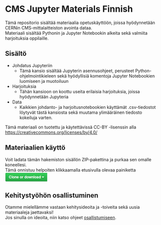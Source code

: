 # CMS Jupyter Materials Finnish
Tämä repositorio sisältää materiaalia opetuskäyttöön, joissa hyödynnetään CERNin CMS-mittalaitteiston avointa dataa. <br>
Materiaali sisältää Pythonin ja Jupyter Notebookin alkeita sekä valmiita harjoituksia oppilaille.

## Sisältö
- Johdatus Jupyteriin <br>
  - Tämä kansio sisältää Jupyterin asennusohjeet, perusteet Python-ohjelmointikieleen sekä hyödyllisiä komentoja Jupyter Notebookien luomiseen ja muotoiluun
- Harjoituksia
  - Tähän kansioon on koottu useita erilaisia harjoituksia, joissa hyödynnetään Jupyteria
- Data
  - Kaikkien johdanto- ja harjoitusnotebookien käyttämät .csv-tiedostot löytyvät tästä kansiosta sekä muutama ylimääräinen tiedosto kokeiluja varten.
  
Tämä materiaali on tuotettu ja käytettävissä CC-BY -lisenssin alla https://creativecommons.org/licenses/by/4.0/

## Materiaalien käyttö
Voit ladata tämän hakemiston sisällön ZIP-pakettina ja purkaa sen omalle koneellesi. <br>
Tämä onnistuu helpoiten klikkaamalla etusivulla olevaa painiketta <br>
![Clone or download](https://github.com/cms-opendata-education/cms-jupyter-materials-finnish/blob/master/Kuvat/download.png)

## Kehitystyöhön osallistuminen
Otamme mielellämme vastaan kehitysideoita ja -toiveita sekä uusia materiaaleja jaettavaksi! <br>
Jos sinulla on ideoita, niin katso ohjeet [osallistumiseen](https://github.com/cms-opendata-education/cms-jupyter-materials-finnish/blob/master/Osallistu-kehitystyohon.rst).
